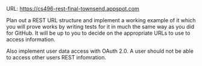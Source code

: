 URL: https://cs496-rest-final-townsend.appspot.com

Plan out a REST URL structure and implement a working example of it which you will prove works by writing tests for it in much the same way as you did for GitHub. It will be up to you to decide on the appropriate URLs to use to access information.

Also implement user data access with OAuth 2.0.  A user should not be able to access other users REST infomration.
